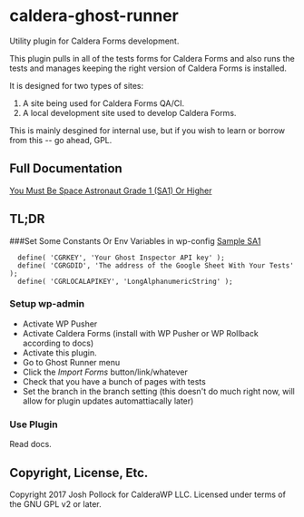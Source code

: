 # caldera-ghost-runner
Utility plugin for Caldera Forms development.

This plugin pulls in all of the tests forms for Caldera Forms and also runs the tests and manages keeping the right version of Caldera Forms is installed.

It is designed for two types of sites:
1. A site being used for Caldera Forms QA/CI.
1. A local development site used to develop Caldera Forms.

This is mainly desgined for internal use, but if you wish to learn or borrow from this -- go ahead, GPL.

## Full Documentation
[You Must Be Space Astronaut Grade 1 (SA1) Or Higher](https://drive.google.com/open?id=0B9qEKQe8auJ5VUxFS3otTEdvbGc)

## TL;DR
###Set Some Constants Or Env Variables in wp-config
[Sample SA1](https://drive.google.com/open?id=0B9qEKQe8auJ5OXZXSkZRamlKTjQ)

```
  define( 'CGRKEY', 'Your Ghost Inspector API key' );
  define( 'CGRGDID', 'The address of the Google Sheet With Your Tests' );
  define( 'CGRLOCALAPIKEY', 'LongAlphanumericString' );
```

### Setup wp-admin
* Activate WP Pusher
* Activate Caldera Forms (install with WP Pusher or WP Rollback according to docs)
* Activate this plugin.
* Go to Ghost Runner menu
* Click the *Import Forms* button/link/whatever
* Check that you have a bunch of pages with tests
* Set the branch in the branch setting (this doesn't do much right now, will allow for plugin updates automattiacally later)

### Use Plugin
Read docs.

## Copyright, License, Etc.
Copyright 2017 Josh Pollock for CalderaWP LLC. Licensed under terms of the GNU GPL v2 or later.

